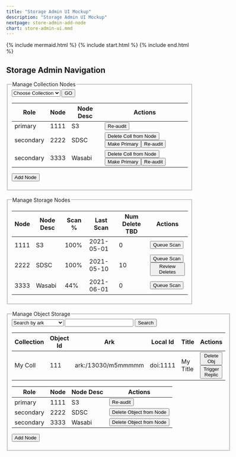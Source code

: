 ```yaml
---
title: "Storage Admin UI Mockup"
description: "Storage Admin UI Mockup"
nextpage: store-admin-add-node
chart: store-admin-ui.mmd
---
```


{% include mermaid.html %}
{% include start.html %}
{% include end.html %}
## Storage Admin Navigation

<fieldset>
  <legend>Manage Collection Nodes</legend>
<select>
  <option>Choose Collection</option>
</select>
<button>GO</button>
<br/>

|Role| Node | Node Desc | Actions |
|---------|-----|----------|---------|
| primary | 1111 | S3 | <button>Re-audit</button>|
| secondary | 2222 | SDSC | <button>Delete Coll from Node</button><button>Make Primary</button><button>Re-audit</button>|
| secondary | 3333 | Wasabi | <button>Delete Coll from Node</button><button>Make Primary</button><button>Re-audit</button>|
<button>Add Node</button>

</fieldset>

<br/>

<fieldset>
  <legend>Manage Storage Nodes</legend>

|Node | Node Desc |Scan %|Last Scan |Num Delete TBD| Actions |
|---------|-----|---|----------|---------|-------|
| 1111 | S3 | 100%| 2021-05-01 | 0 | <button>Queue Scan</button>|
| 2222 | SDSC | 100%|2021-05-10 | 10 | <button>Queue Scan</button><button>Review Deletes</button> |
| 3333 | Wasabi | 44%| 2021-06-01 | 0 | <button>Queue Scan</button>|

</fieldset>

<br/>

<fieldset>
  <legend>Manage Object Storage</legend>
<select>
  <option>Search by ark</option>
  <option>Search by localid</option>
  <option>Search by object_id</option>
</select>
<input>
<button>Search</button>
<br/>

|Collection|Object Id| Ark | Local Id | Title | Actions |
|---|---------|-----|----------|-------|---------|
|My Coll| 111| ark:/13030/m5mmmmm | doi:1111| My Title | <button>Delete Obj</button><button>Trigger Replic</button>|

|Role| Node | Node Desc | Actions |
|---------|-----|----------|---------|
| primary | 1111 | S3 | <button>Re-audit</button>|
| secondary | 2222 | SDSC | <button>Delete Object from Node</button>|
| secondary | 3333 | Wasabi | <button>Delete Object from Node</button>|
<button>Add Node</button>

</fieldset>

